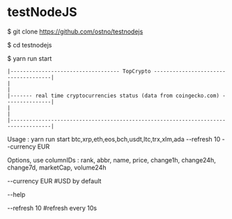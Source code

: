 # testNodeJS

$ git clone https://github.com/ostno/testnodejs

$ cd testnodejs

$ yarn run start


    |----------------------------------- TopCrypto -------------------------------------|
    |                                                                                   |
    |------- real time cryptocurrencies status (data from coingecko.com) ---------------|
    |                                                                                   |
    |-----------------------------------------------------------------------------------|

Usage : yarn run start btc,xrp,eth,eos,bch,usdt,ltc,trx,xlm,ada --refresh 10 --currency EUR


Options, use columnIDs : rank, abbr, name, price, change1h, change24h, change7d, marketCap, volume24h

--currency EUR  #USD by default

--help

--refresh 10 #refresh every 10s
